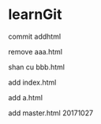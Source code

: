 # learnGit
commit addhtml

remove aaa.html


shan cu bbb.html



add index.html

add a.html

add master.html 20171027